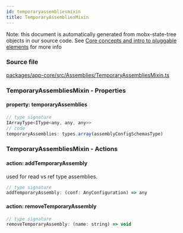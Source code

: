 ```yaml
---
id: temporaryassembliesmixin
title: TemporaryAssembliesMixin
---
```


Note: this document is automatically generated from mobx-state-tree objects in
our source code. See
[Core concepts and intro to pluggable elements](/docs/developer_guide/) for more
info

### Source file

[packages/app-core/src/Assemblies/TemporaryAssembliesMixin.ts](https://github.com/GMOD/jbrowse-components/blob/main/packages/app-core/src/Assemblies/TemporaryAssembliesMixin.ts)

### TemporaryAssembliesMixin - Properties

#### property: temporaryAssemblies

```js
// type signature
IArrayType<IType<any, any, any>>
// code
temporaryAssemblies: types.array(assemblyConfigSchemasType)
```

### TemporaryAssembliesMixin - Actions

#### action: addTemporaryAssembly

used for read vs ref type assemblies.

```js
// type signature
addTemporaryAssembly: (conf: AnyConfiguration) => any
```

#### action: removeTemporaryAssembly

```js
// type signature
removeTemporaryAssembly: (name: string) => void
```
